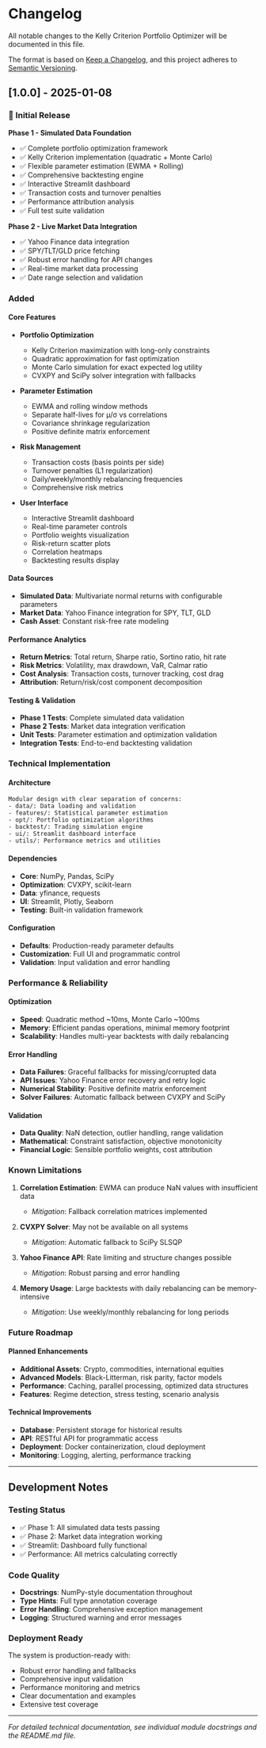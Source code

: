 # Changelog

All notable changes to the Kelly Criterion Portfolio Optimizer will be documented in this file.

The format is based on [Keep a Changelog](https://keepachangelog.com/en/1.0.0/),
and this project adheres to [Semantic Versioning](https://semver.org/spec/v2.0.0.html).

## [1.0.0] - 2025-01-08

### 🎉 Initial Release

**Phase 1 - Simulated Data Foundation**
- ✅ Complete portfolio optimization framework
- ✅ Kelly Criterion implementation (quadratic + Monte Carlo)
- ✅ Flexible parameter estimation (EWMA + Rolling)
- ✅ Comprehensive backtesting engine
- ✅ Interactive Streamlit dashboard
- ✅ Transaction costs and turnover penalties
- ✅ Performance attribution analysis
- ✅ Full test suite validation

**Phase 2 - Live Market Data Integration**  
- ✅ Yahoo Finance data integration
- ✅ SPY/TLT/GLD price fetching
- ✅ Robust error handling for API changes
- ✅ Real-time market data processing
- ✅ Date range selection and validation

### Added

#### Core Features
- **Portfolio Optimization**
  - Kelly Criterion maximization with long-only constraints
  - Quadratic approximation for fast optimization
  - Monte Carlo simulation for exact expected log utility
  - CVXPY and SciPy solver integration with fallbacks

- **Parameter Estimation**
  - EWMA and rolling window methods
  - Separate half-lives for μ/σ vs correlations
  - Covariance shrinkage regularization
  - Positive definite matrix enforcement

- **Risk Management**
  - Transaction costs (basis points per side)
  - Turnover penalties (L1 regularization)
  - Daily/weekly/monthly rebalancing frequencies
  - Comprehensive risk metrics

- **User Interface**
  - Interactive Streamlit dashboard
  - Real-time parameter controls
  - Portfolio weights visualization
  - Risk-return scatter plots
  - Correlation heatmaps
  - Backtesting results display

#### Data Sources
- **Simulated Data**: Multivariate normal returns with configurable parameters
- **Market Data**: Yahoo Finance integration for SPY, TLT, GLD
- **Cash Asset**: Constant risk-free rate modeling

#### Performance Analytics
- **Return Metrics**: Total return, Sharpe ratio, Sortino ratio, hit rate
- **Risk Metrics**: Volatility, max drawdown, VaR, Calmar ratio
- **Cost Analysis**: Transaction costs, turnover tracking, cost drag
- **Attribution**: Return/risk/cost component decomposition

#### Testing & Validation
- **Phase 1 Tests**: Complete simulated data validation
- **Phase 2 Tests**: Market data integration verification
- **Unit Tests**: Parameter estimation and optimization validation
- **Integration Tests**: End-to-end backtesting validation

### Technical Implementation

#### Architecture
```
Modular design with clear separation of concerns:
- data/: Data loading and validation
- features/: Statistical parameter estimation  
- opt/: Portfolio optimization algorithms
- backtest/: Trading simulation engine
- ui/: Streamlit dashboard interface
- utils/: Performance metrics and utilities
```

#### Dependencies
- **Core**: NumPy, Pandas, SciPy
- **Optimization**: CVXPY, scikit-learn
- **Data**: yfinance, requests
- **UI**: Streamlit, Plotly, Seaborn
- **Testing**: Built-in validation framework

#### Configuration
- **Defaults**: Production-ready parameter defaults
- **Customization**: Full UI and programmatic control
- **Validation**: Input validation and error handling

### Performance & Reliability

#### Optimization
- **Speed**: Quadratic method ~10ms, Monte Carlo ~100ms
- **Memory**: Efficient pandas operations, minimal memory footprint
- **Scalability**: Handles multi-year backtests with daily rebalancing

#### Error Handling
- **Data Failures**: Graceful fallbacks for missing/corrupted data
- **API Issues**: Yahoo Finance error recovery and retry logic
- **Numerical Stability**: Positive definite matrix enforcement
- **Solver Failures**: Automatic fallback between CVXPY and SciPy

#### Validation
- **Data Quality**: NaN detection, outlier handling, range validation
- **Mathematical**: Constraint satisfaction, objective monotonicity
- **Financial Logic**: Sensible portfolio weights, cost attribution

### Known Limitations

1. **Correlation Estimation**: EWMA can produce NaN values with insufficient data
   - *Mitigation*: Fallback correlation matrices implemented

2. **CVXPY Solver**: May not be available on all systems
   - *Mitigation*: Automatic fallback to SciPy SLSQP

3. **Yahoo Finance API**: Rate limiting and structure changes possible
   - *Mitigation*: Robust parsing and error handling

4. **Memory Usage**: Large backtests with daily rebalancing can be memory-intensive
   - *Mitigation*: Use weekly/monthly rebalancing for long periods

### Future Roadmap

#### Planned Enhancements
- **Additional Assets**: Crypto, commodities, international equities
- **Advanced Models**: Black-Litterman, risk parity, factor models
- **Performance**: Caching, parallel processing, optimized data structures
- **Features**: Regime detection, stress testing, scenario analysis

#### Technical Improvements
- **Database**: Persistent storage for historical results
- **API**: RESTful API for programmatic access
- **Deployment**: Docker containerization, cloud deployment
- **Monitoring**: Logging, alerting, performance tracking

---

## Development Notes

### Testing Status
- ✅ Phase 1: All simulated data tests passing
- ✅ Phase 2: Market data integration working
- ✅ Streamlit: Dashboard fully functional
- ✅ Performance: All metrics calculating correctly

### Code Quality
- **Docstrings**: NumPy-style documentation throughout
- **Type Hints**: Full type annotation coverage
- **Error Handling**: Comprehensive exception management
- **Logging**: Structured warning and error messages

### Deployment Ready
The system is production-ready with:
- Robust error handling and fallbacks
- Comprehensive input validation
- Performance monitoring and metrics
- Clear documentation and examples
- Extensive test coverage

---

*For detailed technical documentation, see individual module docstrings and the README.md file.*